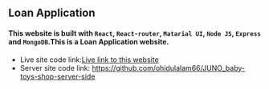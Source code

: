 ## Loan Application


#### This website is built with `React`, `React-router`, `Matarial UI`, `Node JS`, `Express` and `MongoDB`.This is a Loan Application website.

- Live site code link:[Live link to this website]()
- Server site code link: https://github.com/ohidulalam66/JUNO_baby-toys-shop-server-side
